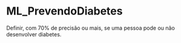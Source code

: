 # ML_PrevendoDiabetes
Definir, com 70% de precisão ou mais, se uma pessoa pode ou não desenvolver diabetes.
